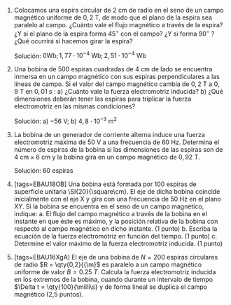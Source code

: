 

1.  Colocamos una espira circular de $2 \mathrm{~cm}$ de radio en el seno de un campo magnético
    uniforme de $0,2 \mathrm{~T}$, de modo que el plano de la espira sea paralelo al campo. ¿Cuánto
    vale el flujo magnético a través de la espira? ¿Y si el plano de la espira forma $45^{\circ}$ con
    el campo? ¿Y si forma $90^{\circ}$ ? ¿Qué ocurrirá si hacemos girar la espira?

    Solución: $0 \mathrm{Wb} ; 1,77 \cdot 10^{-4} \mathrm{~Wb} ; 2,51 \cdot 10^{-4} \mathrm{~Wb}$

1.  Una bobina de 500 espiras cuadradas de $4 \mathrm{~cm}$ de lado se encuentra inmersa en un campo
    magnético con sus espiras perpendiculares a las líneas de campo. Si el valor del campo magnético
    cambia de $0,2 \mathrm{~T}$ a $0,9 \mathrm{~T}$ en $0,01 \mathrm{~s}$ :
    a)  ¿Cuánto vale la fuerza electromotriz inducida?
    b)  ¿Qué dimensiones deberán tener las espiras para triplicar la fuerza electromotriz
        en las mismas condiciones?

    Solución: a) $-56 \mathrm{~V}$; b) $4,8 \cdot 10^{-3} \mathrm{~m}^{2}$

1.  La bobina de un generador de corriente alterna induce una fuerza electromotriz máxima de
    $50 \mathrm{~V}$ a una frecuencia de $60 \mathrm{~Hz}$. Determina el número de espiras
    de la bobina si las dimensiones de las espiras son de $4 \mathrm{~cm} \times 6 \mathrm{~cm}$
    y la bobina gira en un campo magnético de $0,92 \mathrm{~T}$.

    Solución: 60 espiras

1.  [tags=EBAU18OB] Una bobina está formada por 100 espiras de superficie unitaria \SI{20}{\square\cm}.
    El eje de dicha bobina coincide inicialmente con el eje X y gira con una frecuencia de 50 Hz en el plano XY. Si la bobina se encuentra en el seno de un campo magnético, indique:
    a.  El flujo del campo magnético a través de la bobina en el instante en que éste es máximo,
        y la posición relativa de la bobina con respecto al campo magnético en dicho instante. (1 punto)
    b.  Escriba la ecuación de la fuerza electromotriz en función del tiempo. (1 punto)
    c.  Determine el valor máximo de la fuerza electromotriz inducida. (1 punto)

1.  [tags=EBAU16XgA] El eje de una bobina de $N=200$ espiras circulares de radio $R = \qty{0,2}{{\m}$
    es paralelo a un campo magnético uniforme de valor $B = \qty{0,25}{T}$. Calcula la fuerza electromotriz inducida en los extremos de la bobina, cuando durante un intervalo de tiempo
    $\Delta t = \qty{100}{\milli\s} y de forma lineal se duplica el campo magnético (2,5 puntos).